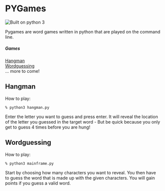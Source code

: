 # PYGames  
![Built on python 3](https://img.shields.io/badge/python-3-blue.svg)

Pygames are word games written in python that are played on the command line.

##### Games  
[Hangman](#hangman)  
[Wordguessing](#wordguessing)  
... more to come!


## Hangman
How to play:

```
% python3 hangman.py
```
Enter the letter you want to guess and press enter. It will reveal the location of the letter you guessed in the target word - But be quick because you only get to guess 4 times before you are hung!


## Wordguessing
How to play:

```
% python3 mainframe.py
```
Start by choosing how many characters you want to reveal. You then have to guess the word that is made up with the given characters. You will gain points if you guess a valid word.

